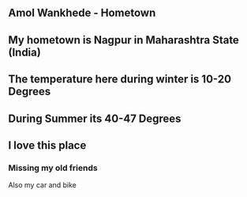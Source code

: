 ## Amol Wankhede - Hometown

## My hometown is Nagpur in Maharashtra State (India)

## The temperature here during winter is 10-20 Degrees
## During Summer its 40-47 Degrees

## I love this place

### Missing my old friends

Also my car and bike
